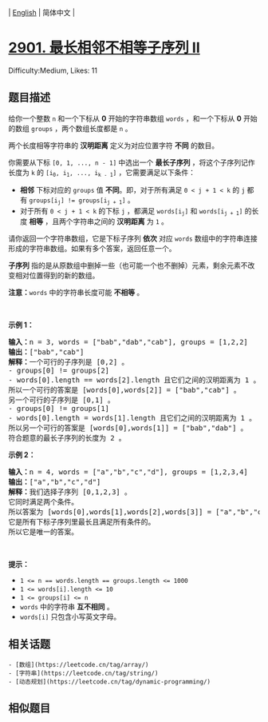 
| [English](problem_en.md) | 简体中文 |

# [2901. 最长相邻不相等子序列 II](https://leetcode.cn/problems/longest-unequal-adjacent-groups-subsequence-ii/)
Difficulty:Medium, Likes: 11

## 题目描述

<p>给你一个整数&nbsp;<code>n</code>&nbsp;和一个下标从&nbsp;<strong>0</strong>&nbsp;开始的字符串数组&nbsp;<code>words</code>&nbsp;，和一个下标从&nbsp;<strong>0</strong>&nbsp;开始的数组&nbsp;<code>groups</code>&nbsp;，两个数组长度都是&nbsp;<code>n</code>&nbsp;。</p>

<p>两个长度相等字符串的 <strong>汉明距离</strong>&nbsp;定义为对应位置字符&nbsp;<strong>不同</strong>&nbsp;的数目。</p>

<p>你需要从下标&nbsp;<code>[0, 1, ..., n - 1]</code>&nbsp;中选出一个&nbsp;<strong>最长子序列</strong>&nbsp;，将这个子序列记作长度为 <code>k</code> 的&nbsp;<code>[i<sub>0</sub>, i<sub>1</sub>, ..., i<sub>k - 1</sub>]</code>&nbsp;，它需要满足以下条件：</p>

<ul>
	<li><strong>相邻</strong> 下标对应的 <code>groups</code> 值 <strong>不同</strong>。即，对于所有满足&nbsp;<code>0 &lt; j + 1 &lt; k</code>&nbsp;的&nbsp;<code>j</code>&nbsp;都有&nbsp;<code>groups[i<sub>j</sub>] != groups[i<sub>j + 1</sub>]</code>&nbsp;。</li>
	<li>对于所有&nbsp;<code>0 &lt; j + 1 &lt; k</code>&nbsp;的下标&nbsp;<code>j</code>&nbsp;，都满足&nbsp;<code>words[i<sub>j</sub>]</code> 和&nbsp;<code>words[i<sub>j + 1</sub>]</code>&nbsp;的长度 <strong>相等</strong>&nbsp;，且两个字符串之间的 <strong>汉明距离</strong>&nbsp;为 <code>1</code>&nbsp;。</li>
</ul>

<p>请你返回一个字符串数组，它是下标子序列&nbsp;<strong>依次</strong>&nbsp;对应&nbsp;<code>words</code>&nbsp;数组中的字符串连接形成的字符串数组。如果有多个答案，返回任意一个。</p>

<p><strong>子序列</strong>&nbsp;指的是从原数组中删掉一些（也可能一个也不删掉）元素，剩余元素不改变相对位置得到的新的数组。</p>

<p><b>注意：</b><code>words</code>&nbsp;中的字符串长度可能&nbsp;<strong>不相等</strong>&nbsp;。</p>

<p>&nbsp;</p>

<p><strong class="example">示例 1：</strong></p>

<pre>
<b>输入：</b>n = 3, words = ["bab","dab","cab"], groups = [1,2,2]
<b>输出：</b>["bab","cab"]
<b>解释：</b>一个可行的子序列是 [0,2] 。
- groups[0] != groups[2]
- words[0].length == words[2].length 且它们之间的汉明距离为 1 。
所以一个可行的答案是 [words[0],words[2]] = ["bab","cab"] 。
另一个可行的子序列是 [0,1] 。
- groups[0] != groups[1]
- words[0].length = words[1].length 且它们之间的汉明距离为 1 。
所以另一个可行的答案是 [words[0],words[1]] = ["bab","dab"] 。
符合题意的最长子序列的长度为 2 。</pre>

<p><strong class="example">示例 2：</strong></p>

<pre>
<b>输入：</b>n = 4, words = ["a","b","c","d"], groups = [1,2,3,4]
<b>输出：</b>["a","b","c","d"]
<b>解释：</b>我们选择子序列 [0,1,2,3] 。
它同时满足两个条件。
所以答案为 [words[0],words[1],words[2],words[3]] = ["a","b","c","d"] 。
它是所有下标子序列里最长且满足所有条件的。
所以它是唯一的答案。
</pre>

<p>&nbsp;</p>

<p><b>提示：</b></p>

<ul>
	<li><code>1 &lt;= n == words.length == groups.length &lt;= 1000</code></li>
	<li><code>1 &lt;= words[i].length &lt;= 10</code></li>
	<li><code>1 &lt;= groups[i] &lt;= n</code></li>
	<li><code>words</code>&nbsp;中的字符串&nbsp;<strong>互不相同</strong>&nbsp;。</li>
	<li><code>words[i]</code> 只包含小写英文字母。</li>
</ul>


## 相关话题

    - [数组](https://leetcode.cn/tag/array/)
    - [字符串](https://leetcode.cn/tag/string/)
    - [动态规划](https://leetcode.cn/tag/dynamic-programming/)

## 相似题目

